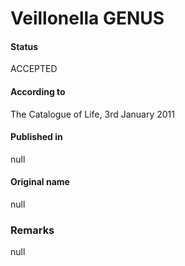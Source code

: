 Veillonella GENUS
=======

#### Status
ACCEPTED

#### According to
The Catalogue of Life, 3rd January 2011

#### Published in
null

#### Original name
null

### Remarks
null